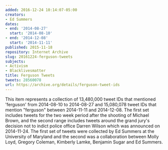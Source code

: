 ```yaml
---
added: 2016-12-24 10:14:07-05:00
creators:
- Ed Summers
dates:
- end: '2014-08-27'
  start: '2014-08-10'
- end: '2014-12-08'
  start: '2014-11-11'
published: 2015-11-18
repository: Internet Archive
slug: 20161224-ferguson-tweets
subjects:
- Activism
- Blacklivesmatter
title: Ferguson Tweets
tweets: 28560078
url: https://archive.org/details/ferguson-tweet-ids
---
```


This item represents a collection of 13,480,000 tweet IDs that mentioned 'ferguson' from 2014-08-10 to 2014-08-27 and 15,080,078 tweet IDs that mention "ferguson" between 2014-11-11 and 2014-12-08.
The first set includes tweets for the two week period after the shooting of Michael Brown, and the second range includes tweets around the grand jury's decision not to indict police office Darren Wilson which was announced on 2014-11-24.
The first set of tweets were collected by Ed Summers at the University of Maryland and the second was a collaboration between Molly Loyd, Gregory Coleman, Kimberly Lamke, Benjamin Sugar and Ed Summers.
